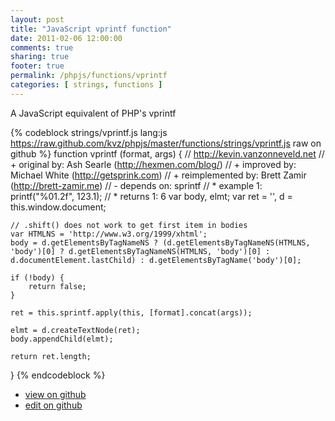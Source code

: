 ```yaml
---
layout: post
title: "JavaScript vprintf function"
date: 2011-02-06 12:00:00
comments: true
sharing: true
footer: true
permalink: /phpjs/functions/vprintf
categories: [ strings, functions ]
---
```

A JavaScript equivalent of PHP's vprintf
<!-- more -->
{% codeblock strings/vprintf.js lang:js https://raw.github.com/kvz/phpjs/master/functions/strings/vprintf.js raw on github %}
function vprintf (format, args) {
    // http://kevin.vanzonneveld.net
    // +   original by: Ash Searle (http://hexmen.com/blog/)
    // +   improved by: Michael White (http://getsprink.com)
    // + reimplemented by: Brett Zamir (http://brett-zamir.me)
    // -    depends on: sprintf
    // *     example 1: printf("%01.2f", 123.1);
    // *     returns 1: 6
    var body, elmt;
    var ret = '',
        d = this.window.document;

    // .shift() does not work to get first item in bodies
    var HTMLNS = 'http://www.w3.org/1999/xhtml';
    body = d.getElementsByTagNameNS ? (d.getElementsByTagNameNS(HTMLNS, 'body')[0] ? d.getElementsByTagNameNS(HTMLNS, 'body')[0] : d.documentElement.lastChild) : d.getElementsByTagName('body')[0];

    if (!body) {
        return false;
    }

    ret = this.sprintf.apply(this, [format].concat(args));

    elmt = d.createTextNode(ret);
    body.appendChild(elmt);

    return ret.length;
}
{% endcodeblock %}
<ul>
 <li><a href="https://github.com/kvz/phpjs/blob/master/functions/strings/vprintf.js">view on github</a></li>
 <li><a href="https://github.com/kvz/phpjs/edit/master/functions/strings/vprintf.js">edit on github</a></li>
</ul>
